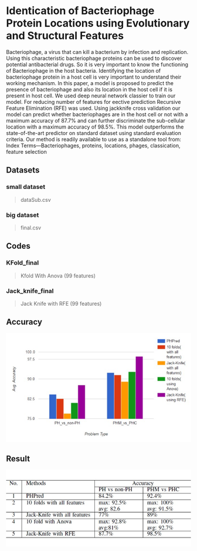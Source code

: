 # Identication of Bacteriophage Protein Locations using Evolutionary and Structural Features
Bacteriophage, a virus that can kill a bacterium by infection and replication. Using this characteristic bacteriophage proteins can be used to discover potential antibacterial drugs. So it is very important to know the functioning of Bacteriophage in the host bacteria. Identifying the location of bacteriophage protein in a host cell is very important to understand their working mechanism. In this paper, a model is proposed to predict the presence of bacteriophage and also its location in the host cell if it is present in host cell. We used deep neural network classier to train our model. For reducing number of features for eective prediction Recursive Feature Elimination (RFE) was used. Using jackknife cross validation our model can predict whether bacteriophages are in the host cell or not with a maximum accuracy of 87.7% and can further discriminate the sub-cellular location with a maximum accuracy of 98.5%. This model outperforms the state-of-the-art predictor on standard dataset using standard evaluation criteria. Our method is readily available to use as a standalone tool from: Index Terms—Bacteriophages, proteins, locations, phages, classication, feature selection


## Datasets

### small dataset
>dataSub.csv 

### big dataset

> final.csv



## Codes

### KFold_final 
> Kfold With Anova (99 features)


### Jack_knife_final 
> Jack Knife with RFE (99 features)

## Accuracy
![Accuracy](./accuracy.jpg)

## Result
![Result](./restult.jpg)
